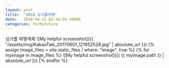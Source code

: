 ```yaml
---
layout: post
title:  "2018 싱가폴여행"
date:   2018-04-21 02:44:59 +0900
categories: forMyFuture
---
```


싱가폴 여행계획
![My helpful screenshot]({{ "/assets/img/KakaoTalk_20170601_121952528.jpg" | absolute_url }})
{% assign image_files = site.static_files | where: "image", true %}
{% for myimage in image_files %}
  ![My helpful screenshot]({{ {{ myimage.path }} | absolute_url }})
{% endfor %}
